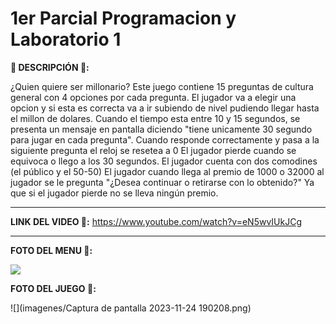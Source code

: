 # 1er Parcial Programacion y Laboratorio 1

**🌈 DESCRIPCIÓN 🌈:**

¿Quien quiere ser millonario? Este juego contiene 15 preguntas de cultura general con 4 opciones por cada pregunta. El jugador va a elegir una opcion y si esta es correcta va a ir subiendo de nivel pudiendo llegar hasta el millon de dolares.
Cuando el tiempo esta entre 10 y 15 segundos, se presenta un mensaje en pantalla diciendo "tiene unicamente 30 segundo para jugar en cada pregunta".
Cuando responde correctamente y pasa a la siguiente pregunta el reloj se resetea a 0
El jugador pierde cuando se equivoca o llego a los 30 segundos.
El jugador cuenta con dos comodines (el público y el 50-50)
El jugador cuando llega al premio de 1000 o 32000 al jugador se le pregunta "¿Desea continuar o retirarse con lo obtenido?" Ya que si el jugador pierde no se lleva ningún premio.

----------------------------

**LINK DEL VIDEO 👾:**  https://www.youtube.com/watch?v=eN5wvIUkJCg

----------------------------


**FOTO DEL MENU 👑:**

![]([[imagenes/imagen_menu.jpg](https://github.com/MatiasTanoni/QuienQuiereSerMillonario/blob/master/imagenes/Captura%20de%20pantalla%202023-11-24%20185428.png)](https://raw.githubusercontent.com/MatiasTanoni/QuienQuiereSerMillonario/refs/heads/master/imagenes/Captura%20de%20pantalla%202023-11-24%20190208.png))

**FOTO DEL JUEGO 🐧:**

![](imagenes/Captura de pantalla 2023-11-24 190208.png)
